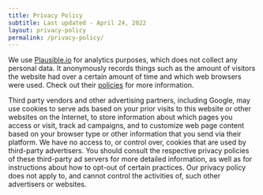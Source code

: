 ```yaml
---
title: Privacy Policy
subtitle: Last updated - April 24, 2022
layout: privacy-policy
permalink: /privacy-policy/
---
```


<p>We use <a href="https://plausible.io/">Plausible.io</a> for analytics purposes, which does not collect any personal data. It anonymously records things such as the amount of visitors the website had over a certain amount of time and which web browsers were used. Check out their <a href="https://plausible.io/data-policy">policies</a> for more information.</p>

<p>Third party vendors and other advertising partners, including Google, may use cookies to serve ads based on your prior visits to this website or other websites on the Internet, to store information about which pages you access or visit, track ad campaigns, and to customize web page content based on your browser type or other information that you send via their platform. We have no access to, or control over, cookies that are used by third-party advertisers. You should consult the respective privacy policies of these third-party ad servers for more detailed information, as well as for instructions about how to opt-out of certain practices. Our privacy policy does not apply to, and cannot control the activities of, such other advertisers or websites. <!--As we only use Google AdSense, you may opt out of personalized advertising by visiting <a href="https://www.google.com/settings/ads">Google's Ad Settings page</a>.--></p>
